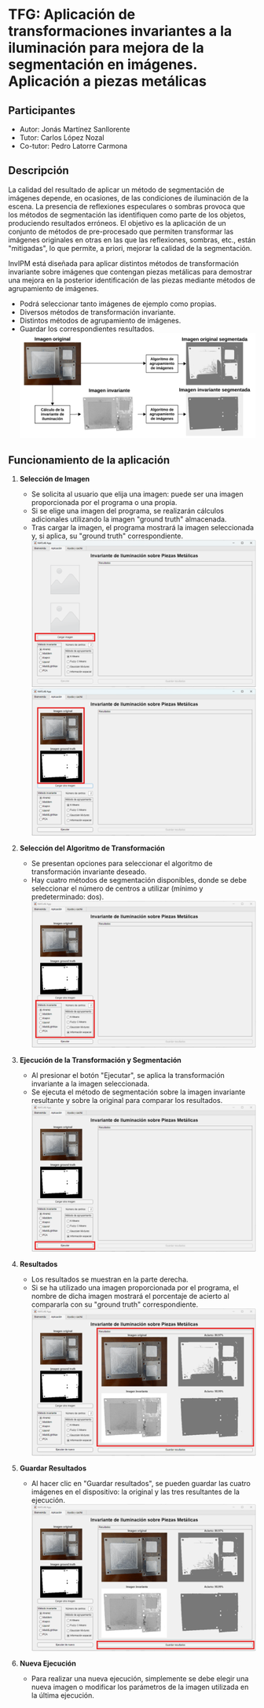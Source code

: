 # TFG: Aplicación de transformaciones invariantes a la iluminación para mejora de la segmentación en imágenes. Aplicación a piezas metálicas

## Participantes

- Autor: Jonás Martínez Sanllorente
- Tutor: Carlos López Nozal
- Co-tutor: Pedro Latorre Carmona

## Descripción

La calidad del resultado de aplicar un método de segmentación de imágenes depende, en ocasiones, de las condiciones de iluminación de la escena. La presencia de reflexiones especulares o sombras provoca que los métodos de segmentación las identifiquen como parte de los objetos, produciendo resultados erróneos. El objetivo es la aplicación de un conjunto de métodos de pre-procesado que permiten transformar las imágenes originales en otras en las que las reflexiones, sombras, etc., están "mitigadas", lo que permite, a priori, mejorar la calidad de la segmentación.

InvIPM está diseñada para aplicar distintos métodos de transformación invariante sobre imágenes que contengan piezas metálicas para demostrar una mejora en la posterior identificación de las piezas mediante métodos de agrupamiento de imágenes.
- Podrá seleccionar tanto imágenes de ejemplo como propias.
- Diversos métodos de transformación invariante.
- Distintos métodos de agrupamiento de imágenes.
- Guardar los correspondientes resultados.
![Flujograma](src/livescripts/img/flujograma_inicio_2.png)

## Funcionamiento de la aplicación

1. **Selección de Imagen**
    - Se solicita al usuario que elija una imagen: puede ser una imagen proporcionada por el programa o una propia.
    - Si se elige una imagen del programa, se realizarán cálculos adicionales utilizando la imagen "ground truth" almacenada.
    - Tras cargar la imagen, el programa mostrará la imagen seleccionada y, si aplica, su "ground truth" correspondiente.
![Cargar Imagen](src/livescripts/img/cargar_imagen.png)
![Imagen Cargada](src/livescripts/img/cargar_imagen_cargada.png)

2. **Selección del Algoritmo de Transformación**
    - Se presentan opciones para seleccionar el algoritmo de transformación invariante deseado.
    - Hay cuatro métodos de segmentación disponibles, donde se debe seleccionar el número de centros a utilizar (mínimo y predeterminado: dos).
![Tipo de Ejecución](src/livescripts/img/tipo_ejecucion.png)

3. **Ejecución de la Transformación y Segmentación**
    - Al presionar el botón "Ejecutar", se aplica la transformación invariante a la imagen seleccionada.
    - Se ejecuta el método de segmentación sobre la imagen invariante resultante y sobre la original para comparar los resultados.
![Ejecutar](src/livescripts/img/ejecutar.png)

4. **Resultados**
    - Los resultados se muestran en la parte derecha.
    - Si se ha utilizado una imagen proporcionada por el programa, el nombre de dicha imagen mostrará el porcentaje de acierto al compararla con su "ground truth" correspondiente.
![Resultados](src/livescripts/img/resultados.png)

5. **Guardar Resultados**
    - Al hacer clic en "Guardar resultados", se pueden guardar las cuatro imágenes en el dispositivo: la original y las tres resultantes de la ejecución.
![Guardar Resultados](src/livescripts/img/guardar_resultados.png)

6. **Nueva Ejecución**
    - Para realizar una nueva ejecución, simplemente se debe elegir una nueva imagen o modificar los parámetros de la imagen utilizada en la última ejecución.
